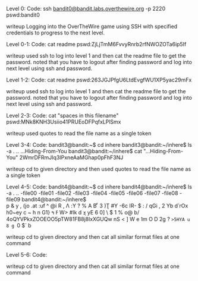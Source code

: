 Level 0:
Code:
ssh bandit0@bandit.labs.overthewire.org -p 2220
pswd:bandit0

writeup
Logging into the OverTheWire game using SSH with specified credentials to progress to the next level.





Level 0-1:
Code:
cat readme
pswd:ZjLjTmM6FvvyRnrb2rfNWOZOTa6ip5If

writeup
used ssh to log into level 1 and then cat the readme file to get the password.
noted that you have to logout after finding password and log into next level using ssh and password.





Level 1-2:
Code:
cat readme
pswd:263JGJPfgU6LtdEvgfWU1XP5yac29mFx

writeup
used ssh to log into level 1 and then cat the readme file to get the password.
noted that you have to logout after finding password and log into next level using ssh and password.





Level 2-3:
Code:
cat "spaces in this filename"
pswd:MNk8KNH3Usiio41PRUEoDFPqfxLPlSmx

writeup
used quotes to read the file name as a single token






Level 3-4:
Code:
bandit3@bandit:~$ cd inhere
bandit3@bandit:~/inhere$ ls -a
.  ..  ...Hiding-From-You
bandit3@bandit:~/inhere$ cat "...Hiding-From-You"
2WmrDFRmJIq3IPxneAaMGhap0pFhF3NJ

writeup
cd to given directory and then used quotes to read the file name as a single token







Level 4-5:
Code:
bandit4@bandit:~$ cd inhere
bandit4@bandit:~/inhere$ ls -a
.  ..  -file00  -file01  -file02  -file03  -file04  -file05  -file06  -file07  -file08  -file09
bandit4@bandit:~/inhere$ 	
 p  & y , (jo .at :uf ^   @i R , Λ :Y   ? % A    B  ͩ 3          )Ʈ #Y  -6c  IR- $    :     / 
                                                                                                    qGi  , 2 Yb 
dۙ rOx    h0~ey
  c ~ h n  G1}   ߓ  ߤ  W>  #lk d ܮ  yE  6 0] \ $ 1 %       o@  b/  4oQYVPkxZOOEOO5pTW81FB8j8lxXGUQw
 nS 
 <  ] 
W  e ˥m     O  D  2g  ?     `>5HYA u   8 g `0 $`  b

writeup
cd to given directory and then cat all similar format files at one command






Level 5-6:
Code:


writeup
cd to given directory and then cat all similar format files at one command
